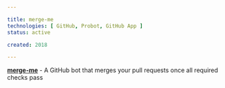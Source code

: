 ```yaml
---

title: merge-me
technologies: [ GitHub, Probot, GitHub App ]
status: active

created: 2018

---
```


__[merge-me](https://github.com/nikku/merge-me)__ - A GitHub bot that merges your pull requests once all required checks pass

